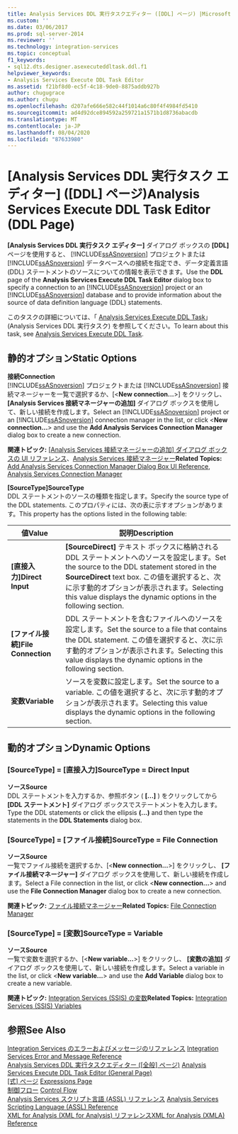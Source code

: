 ```yaml
---
title: Analysis Services DDL 実行タスクエディター ([DDL] ページ) |Microsoft Docs
ms.custom: ''
ms.date: 03/06/2017
ms.prod: sql-server-2014
ms.reviewer: ''
ms.technology: integration-services
ms.topic: conceptual
f1_keywords:
- sql12.dts.designer.asexecuteddltask.ddl.f1
helpviewer_keywords:
- Analysis Services Execute DDL Task Editor
ms.assetid: f21bf8d0-ec5f-4c18-9de0-8875addb927b
author: chugugrace
ms.author: chugu
ms.openlocfilehash: d207afe666e582c44f1014a6c80f4f4984fd5410
ms.sourcegitcommit: ad4d92dce894592a259721a1571b1d8736abacdb
ms.translationtype: MT
ms.contentlocale: ja-JP
ms.lasthandoff: 08/04/2020
ms.locfileid: "87633980"
---
```

# <a name="analysis-services-execute-ddl-task-editor-ddl-page"></a><span data-ttu-id="64e3e-102">[Analysis Services DDL 実行タスク エディター] ([DDL] ページ)</span><span class="sxs-lookup"><span data-stu-id="64e3e-102">Analysis Services Execute DDL Task Editor (DDL Page)</span></span>
  <span data-ttu-id="64e3e-103">**[Analysis Services DDL 実行タスク エディター]** ダイアログ ボックスの **[DDL]** ページを使用すると、 [!INCLUDE[ssASnoversion](../includes/ssasnoversion-md.md)] プロジェクトまたは [!INCLUDE[ssASnoversion](../includes/ssasnoversion-md.md)] データベースへの接続を指定でき、データ定義言語 (DDL) ステートメントのソースについての情報を表示できます。</span><span class="sxs-lookup"><span data-stu-id="64e3e-103">Use the **DDL** page of the **Analysis Services Execute DDL Task Editor** dialog box to specify a connection to an [!INCLUDE[ssASnoversion](../includes/ssasnoversion-md.md)] project or an [!INCLUDE[ssASnoversion](../includes/ssasnoversion-md.md)] database and to provide information about the source of data definition language (DDL) statements.</span></span>  
  
 <span data-ttu-id="64e3e-104">このタスクの詳細については、「 [Analysis Services Execute DDL Task](control-flow/analysis-services-execute-ddl-task.md)」(Analysis Services DDL 実行タスク) を参照してください。</span><span class="sxs-lookup"><span data-stu-id="64e3e-104">To learn about this task, see [Analysis Services Execute DDL Task](control-flow/analysis-services-execute-ddl-task.md).</span></span>  
  
## <a name="static-options"></a><span data-ttu-id="64e3e-105">静的オプション</span><span class="sxs-lookup"><span data-stu-id="64e3e-105">Static Options</span></span>  
 <span data-ttu-id="64e3e-106">**接続**</span><span class="sxs-lookup"><span data-stu-id="64e3e-106">**Connection**</span></span>  
 <span data-ttu-id="64e3e-107">[!INCLUDE[ssASnoversion](../includes/ssasnoversion-md.md)] プロジェクトまたは [!INCLUDE[ssASnoversion](../includes/ssasnoversion-md.md)] 接続マネージャーを一覧で選択するか、[\<**New connection...**>] をクリックし、 **[Analysis Services 接続マネージャーの追加]** ダイアログ ボックスを使用して、新しい接続を作成します。</span><span class="sxs-lookup"><span data-stu-id="64e3e-107">Select an [!INCLUDE[ssASnoversion](../includes/ssasnoversion-md.md)] project or an [!INCLUDE[ssASnoversion](../includes/ssasnoversion-md.md)] connection manager in the list, or click \<**New connection...**> and use the **Add Analysis Services Connection Manager** dialog box to create a new connection.</span></span>  
  
 <span data-ttu-id="64e3e-108">**関連トピック:** [[Analysis Services 接続マネージャーの追加] ダイアログ ボックスの UI リファレンス](connection-manager/add-analysis-services-connection-manager-dialog-box-ui-reference.md)、[Analysis Services 接続マネージャー](connection-manager/analysis-services-connection-manager.md)</span><span class="sxs-lookup"><span data-stu-id="64e3e-108">**Related Topics:** [Add Analysis Services Connection Manager Dialog Box UI Reference](connection-manager/add-analysis-services-connection-manager-dialog-box-ui-reference.md), [Analysis Services Connection Manager](connection-manager/analysis-services-connection-manager.md)</span></span>  
  
 <span data-ttu-id="64e3e-109">**[SourceType]**</span><span class="sxs-lookup"><span data-stu-id="64e3e-109">**SourceType**</span></span>  
 <span data-ttu-id="64e3e-110">DDL ステートメントのソースの種類を指定します。</span><span class="sxs-lookup"><span data-stu-id="64e3e-110">Specify the source type of the DDL statements.</span></span> <span data-ttu-id="64e3e-111">このプロパティには、次の表に示すオプションがあります。</span><span class="sxs-lookup"><span data-stu-id="64e3e-111">This property has the options listed in the following table:</span></span>  
  
|<span data-ttu-id="64e3e-112">値</span><span class="sxs-lookup"><span data-stu-id="64e3e-112">Value</span></span>|<span data-ttu-id="64e3e-113">説明</span><span class="sxs-lookup"><span data-stu-id="64e3e-113">Description</span></span>|  
|-----------|-----------------|  
|<span data-ttu-id="64e3e-114">**[直接入力]**</span><span class="sxs-lookup"><span data-stu-id="64e3e-114">**Direct Input**</span></span>|<span data-ttu-id="64e3e-115">**[SourceDirect]** テキスト ボックスに格納される DDL ステートメントへのソースを設定します。</span><span class="sxs-lookup"><span data-stu-id="64e3e-115">Set the source to the DDL statement stored in the **SourceDirect** text box.</span></span> <span data-ttu-id="64e3e-116">この値を選択すると、次に示す動的オプションが表示されます。</span><span class="sxs-lookup"><span data-stu-id="64e3e-116">Selecting this value displays the dynamic options in the following section.</span></span>|  
|<span data-ttu-id="64e3e-117">**[ファイル接続]**</span><span class="sxs-lookup"><span data-stu-id="64e3e-117">**File Connection**</span></span>|<span data-ttu-id="64e3e-118">DDL ステートメントを含むファイルへのソースを設定します。</span><span class="sxs-lookup"><span data-stu-id="64e3e-118">Set the source to a file that contains the DDL statement.</span></span> <span data-ttu-id="64e3e-119">この値を選択すると、次に示す動的オプションが表示されます。</span><span class="sxs-lookup"><span data-stu-id="64e3e-119">Selecting this value displays the dynamic options in the following section.</span></span>|  
|<span data-ttu-id="64e3e-120">**変数**</span><span class="sxs-lookup"><span data-stu-id="64e3e-120">**Variable**</span></span>|<span data-ttu-id="64e3e-121">ソースを変数に設定します。</span><span class="sxs-lookup"><span data-stu-id="64e3e-121">Set the source to a variable.</span></span> <span data-ttu-id="64e3e-122">この値を選択すると、次に示す動的オプションが表示されます。</span><span class="sxs-lookup"><span data-stu-id="64e3e-122">Selecting this value displays the dynamic options in the following section.</span></span>|  
  
## <a name="dynamic-options"></a><span data-ttu-id="64e3e-123">動的オプション</span><span class="sxs-lookup"><span data-stu-id="64e3e-123">Dynamic Options</span></span>  
  
### <a name="sourcetype--direct-input"></a><span data-ttu-id="64e3e-124">[SourceType] = [直接入力]</span><span class="sxs-lookup"><span data-stu-id="64e3e-124">SourceType = Direct Input</span></span>  
 <span data-ttu-id="64e3e-125">**ソース**</span><span class="sxs-lookup"><span data-stu-id="64e3e-125">**Source**</span></span>  
 <span data-ttu-id="64e3e-126">DDL ステートメントを入力するか、参照ボタン ( **[...]** ) をクリックしてから **[DDL ステートメント]** ダイアログ ボックスでステートメントを入力します。</span><span class="sxs-lookup"><span data-stu-id="64e3e-126">Type the DDL statements or click the ellipsis **(...)** and then type the statements in the **DDL Statements** dialog box.</span></span>  
  
### <a name="sourcetype--file-connection"></a><span data-ttu-id="64e3e-127">[SourceType] = [ファイル接続]</span><span class="sxs-lookup"><span data-stu-id="64e3e-127">SourceType = File Connection</span></span>  
 <span data-ttu-id="64e3e-128">**ソース**</span><span class="sxs-lookup"><span data-stu-id="64e3e-128">**Source**</span></span>  
 <span data-ttu-id="64e3e-129">一覧でファイル接続を選択するか、[\<**New connection...**>] をクリックし、 **[ファイル接続マネージャー]** ダイアログ ボックスを使用して、新しい接続を作成します。</span><span class="sxs-lookup"><span data-stu-id="64e3e-129">Select a File connection in the list, or click \<**New connection...**> and use the **File Connection Manager** dialog box to create a new connection.</span></span>  
  
 <span data-ttu-id="64e3e-130">**関連トピック:** [ファイル接続マネージャー](connection-manager/file-connection-manager.md)</span><span class="sxs-lookup"><span data-stu-id="64e3e-130">**Related Topics:** [File Connection Manager](connection-manager/file-connection-manager.md)</span></span>  
  
### <a name="sourcetype--variable"></a><span data-ttu-id="64e3e-131">[SourceType] = [変数]</span><span class="sxs-lookup"><span data-stu-id="64e3e-131">SourceType = Variable</span></span>  
 <span data-ttu-id="64e3e-132">**ソース**</span><span class="sxs-lookup"><span data-stu-id="64e3e-132">**Source**</span></span>  
 <span data-ttu-id="64e3e-133">一覧で変数を選択するか、[\<**New variable...**>] をクリックし、 **[変数の追加]** ダイアログ ボックスを使用して、新しい接続を作成します。</span><span class="sxs-lookup"><span data-stu-id="64e3e-133">Select a variable in the list, or click \<**New variable...**> and use the **Add Variable** dialog box to create a new variable.</span></span>  
  
 <span data-ttu-id="64e3e-134">**関連トピック:** [Integration Services &#40;SSIS&#41; の変数](integration-services-ssis-variables.md)</span><span class="sxs-lookup"><span data-stu-id="64e3e-134">**Related Topics:** [Integration Services &#40;SSIS&#41; Variables](integration-services-ssis-variables.md)</span></span>  
  
## <a name="see-also"></a><span data-ttu-id="64e3e-135">参照</span><span class="sxs-lookup"><span data-stu-id="64e3e-135">See Also</span></span>  
 <span data-ttu-id="64e3e-136">[Integration Services のエラーおよびメッセージのリファレンス](../../2014/integration-services/integration-services-error-and-message-reference.md) </span><span class="sxs-lookup"><span data-stu-id="64e3e-136">[Integration Services Error and Message Reference](../../2014/integration-services/integration-services-error-and-message-reference.md) </span></span>  
 <span data-ttu-id="64e3e-137">[Analysis Services DDL 実行タスクエディター &#40;[全般] ページ&#41;](general-page-of-integration-services-designers-options.md) </span><span class="sxs-lookup"><span data-stu-id="64e3e-137">[Analysis Services Execute DDL Task Editor &#40;General Page&#41;](general-page-of-integration-services-designers-options.md) </span></span>  
 <span data-ttu-id="64e3e-138">[[式] ページ](expressions/expressions-page.md) </span><span class="sxs-lookup"><span data-stu-id="64e3e-138">[Expressions Page](expressions/expressions-page.md) </span></span>  
 <span data-ttu-id="64e3e-139">[制御フロー](control-flow/control-flow.md) </span><span class="sxs-lookup"><span data-stu-id="64e3e-139">[Control Flow](control-flow/control-flow.md) </span></span>  
 <span data-ttu-id="64e3e-140">[Analysis Services スクリプト言語 &#40;ASSL&#41; リファレンス](https://docs.microsoft.com/bi-reference/assl/analysis-services-scripting-language-assl-for-xmla) </span><span class="sxs-lookup"><span data-stu-id="64e3e-140">[Analysis Services Scripting Language &#40;ASSL&#41; Reference](https://docs.microsoft.com/bi-reference/assl/analysis-services-scripting-language-assl-for-xmla) </span></span>  
 [<span data-ttu-id="64e3e-141">XML for Analysis (XML for Analysis) リファレンス</span><span class="sxs-lookup"><span data-stu-id="64e3e-141">XML for Analysis  &#40;XMLA&#41; Reference</span></span>](https://docs.microsoft.com/bi-reference/xmla/xml-for-analysis-xmla-reference)  
  
  
